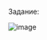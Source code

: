 Задание:

![image](https://user-images.githubusercontent.com/73938758/176845944-77221226-7cfd-43be-97c5-d4ddf0bd12c3.png)


